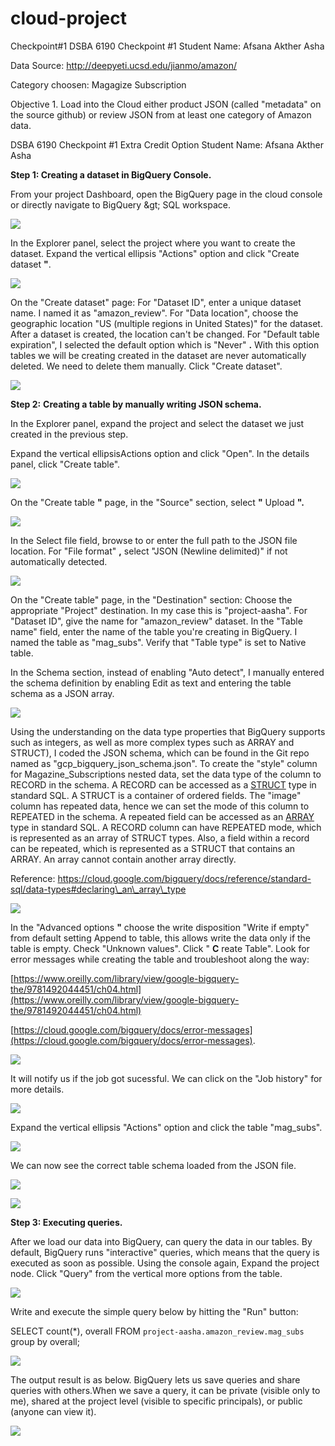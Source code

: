 # cloud-project

Checkpoint#1
DSBA 6190 Checkpoint #1 Student Name: Afsana Akther Asha

Data Source: http://deepyeti.ucsd.edu/jianmo/amazon/

Category choosen: Magagize Subscription

Objective 1. Load into the Cloud either product JSON (called &quot;metadata&quot; on the source github) or review JSON from at least one category of Amazon data.


DSBA 6190 Checkpoint #1 Extra Credit Option Student Name: Afsana Akther Asha

**Step 1: Creating a dataset in BigQuery Console.**

From your project Dashboard, open the BigQuery page in the cloud console or directly navigate to BigQuery \&gt; SQL workspace.

![](RackMultipart20211104-4-kzfpdh_html_fde708998843b41d.png)

In the Explorer panel, select the project where you want to create the dataset. Expand the vertical ellipsis &quot;Actions&quot; option and click &quot;Create dataset **&quot;**.

![](RackMultipart20211104-4-kzfpdh_html_1f337e31472d2780.png)

On the &quot;Create dataset&quot; page: For &quot;Dataset ID&quot;, enter a unique dataset name. I named it as &quot;amazon\_review&quot;. For &quot;Data location&quot;, choose the geographic location &quot;US (multiple regions in United States)&quot; for the dataset. After a dataset is created, the location can&#39;t be changed. For &quot;Default table expiration&quot;, I selected the default option which is &quot;Never&quot; **.** With this option tables we will be creating created in the dataset are never automatically deleted. We need to delete them manually. Click &quot;Create dataset&quot;.

![](RackMultipart20211104-4-kzfpdh_html_7208793df2eb5b64.png)

**Step 2:**  **Creating a table by manually writing JSON schema.**

In the Explorer panel, expand the project and select the dataset we just created in the previous step.

Expand the vertical ellipsisActions option and click &quot;Open&quot;. In the details panel, click &quot;Create table&quot;.

![](RackMultipart20211104-4-kzfpdh_html_f542ecd0f520657c.png)

On the &quot;Create table **&quot;**  page, in the &quot;Source&quot; section, select  **&quot;** Upload **&quot;.**

![](RackMultipart20211104-4-kzfpdh_html_bd7a78252b132c57.png)

In the Select file field, browse to or enter the full path to the JSON file location. For &quot;File format&quot; **,** select &quot;JSON (Newline delimited)&quot; if not automatically detected.

![](RackMultipart20211104-4-kzfpdh_html_c598776fd26515ef.png)

On the &quot;Create table&quot; page, in the &quot;Destination&quot; section: Choose the appropriate &quot;Project&quot; destination. In my case this is &quot;project-aasha&quot;. For &quot;Dataset ID&quot;, give the name for &quot;amazon\_review&quot; dataset. In the &quot;Table name&quot; field, enter the name of the table you&#39;re creating in BigQuery. I named the table as &quot;mag\_subs&quot;. Verify that &quot;Table type&quot; is set to Native table.

In the Schema section, instead of enabling &quot;Auto detect&quot;, I manually entered the schema definition by enabling Edit as text and entering the table schema as a JSON array.

![](RackMultipart20211104-4-kzfpdh_html_f769ce58830b310a.png)

Using the understanding on the data type properties that BigQuery supports such as integers, as well as more complex types such as ARRAY and STRUCT), I coded the JSON schema, which can be found in the Git repo named as &quot;gcp\_bigquery\_json\_schema.json&quot;. To create the &quot;style&quot; column for Magazine\_Subscriptions nested data, set the data type of the column to RECORD in the schema. A RECORD can be accessed as a [STRUCT](https://cloud.google.com/bigquery/docs/reference/standard-sql/data-types#struct_type) type in standard SQL. A STRUCT is a container of ordered fields. The &quot;image&quot; column has repeated data, hence we can set the mode of this column to REPEATED in the schema. A repeated field can be accessed as an [ARRAY](https://cloud.google.com/bigquery/docs/reference/standard-sql/data-types#array_type) type in standard SQL. A RECORD column can have REPEATED mode, which is represented as an array of STRUCT types. Also, a field within a record can be repeated, which is represented as a STRUCT that contains an ARRAY. An array cannot contain another array directly.

Reference: https://cloud.google.com/bigquery/docs/reference/standard-sql/data-types#declaring\_an\_array\_type

![](RackMultipart20211104-4-kzfpdh_html_fee68cde736131ae.png)

In the &quot;Advanced options **&quot;**  choose the write disposition &quot;Write if empty&quot; from default setting Append to table, this allows write the data only if the table is empty. Check &quot;Unknown values&quot;. Click &quot; **C** reate Table&quot;. Look for error messages while creating the table and troubleshoot along the way:

[https://www.oreilly.com/library/view/google-bigquery-the/9781492044451/ch04.html](https://www.oreilly.com/library/view/google-bigquery-the/9781492044451/ch04.html)

[https://cloud.google.com/bigquery/docs/error-messages](https://cloud.google.com/bigquery/docs/error-messages).

![](RackMultipart20211104-4-kzfpdh_html_a45befc08ec2eb2d.png)

It will notify us if the job got sucessful. We can click on the &quot;Job history&quot; for more details.

![](RackMultipart20211104-4-kzfpdh_html_5e968ff9d19e8eba.png)

Expand the vertical ellipsis &quot;Actions&quot; option and click the table &quot;mag\_subs&quot;.

![](RackMultipart20211104-4-kzfpdh_html_c37641459f69142a.png)

We can now see the correct table schema loaded from the JSON file.

![](RackMultipart20211104-4-kzfpdh_html_9758ada47fbdd0f7.png)

![](RackMultipart20211104-4-kzfpdh_html_14de2814202745e4.png)

**Step 3: Executing queries.**

After we load our data into BigQuery, can query the data in our tables. By default, BigQuery runs &quot;interactive&quot; queries, which means that the query is executed as soon as possible. Using the console again, Expand the project node. Click &quot;Query&quot; from the vertical more options from the table.

![](RackMultipart20211104-4-kzfpdh_html_d1d05da11ab074c0.png)

Write and execute the simple query below by hitting the &quot;Run&quot; button:

SELECT count(\*), overall FROM `project-aasha.amazon_review.mag_subs` group by overall;

![](RackMultipart20211104-4-kzfpdh_html_2be1a8938a1901f7.png)

The output result is as below. BigQuery lets us save queries and share queries with others.When we save a query, it can be private (visible only to me), shared at the project level (visible to specific principals), or public (anyone can view it).

![](RackMultipart20211104-4-kzfpdh_html_2b5a0b5f374de62c.png)